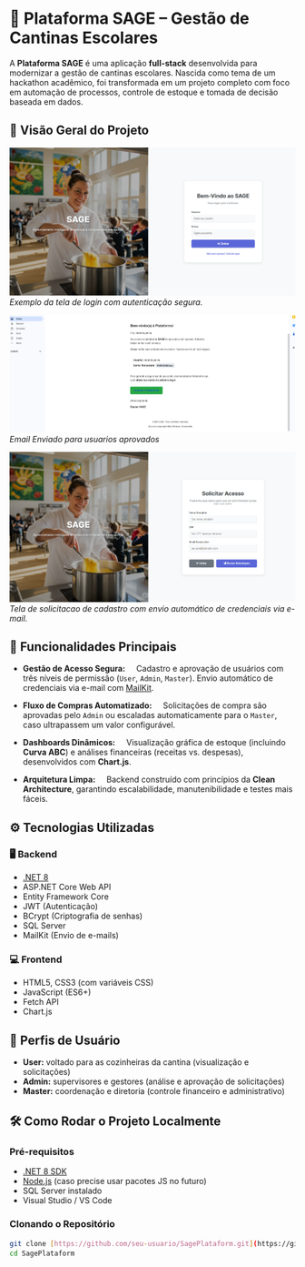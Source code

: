 # 🥗 Plataforma SAGE – Gestão de Cantinas Escolares

A **Plataforma SAGE** é uma aplicação **full-stack** desenvolvida para modernizar a gestão de cantinas escolares. Nascida como tema de um hackathon acadêmico, foi transformada em um projeto completo com foco em automação de processos, controle de estoque e tomada de decisão baseada em dados.

## 📸 Visão Geral do Projeto

![Tela inicial do sistema](./1.PNG)
*Exemplo da tela de login com autenticação segura.*

![Dashboard financeiro](./3.PNG)
*Email Enviado para usuarios aprovados*

![Cadastro de usuário com níveis de permissão](./Capturar.PNG)
*Tela de solicitacao de cadastro com envio automático de credenciais via e-mail.*

## 📌 Funcionalidades Principais

- **Gestão de Acesso Segura:**  
  Cadastro e aprovação de usuários com três níveis de permissão (`User`, `Admin`, `Master`). Envio automático de credenciais via e-mail com [MailKit](https://github.com/jstedfast/MailKit).

- **Fluxo de Compras Automatizado:**  
  Solicitações de compra são aprovadas pelo `Admin` ou escaladas automaticamente para o `Master`, caso ultrapassem um valor configurável.

- **Dashboards Dinâmicos:**  
  Visualização gráfica de estoque (incluindo **Curva ABC**) e análises financeiras (receitas vs. despesas), desenvolvidos com **Chart.js**.

- **Arquitetura Limpa:**  
  Backend construído com princípios da **Clean Architecture**, garantindo escalabilidade, manutenibilidade e testes mais fáceis.

## ⚙️ Tecnologias Utilizadas

### 🖥️ Backend
- [.NET 8](https://dotnet.microsoft.com/en-us/download/dotnet/8.0)
- ASP.NET Core Web API
- Entity Framework Core
- JWT (Autenticação)
- BCrypt (Criptografia de senhas)
- SQL Server
- MailKit (Envio de e-mails)

### 💻 Frontend
- HTML5, CSS3 (com variáveis CSS)
- JavaScript (ES6+)
- Fetch API
- Chart.js

## 👤 Perfis de Usuário

- **User:** voltado para as cozinheiras da cantina (visualização e solicitações)
- **Admin:** supervisores e gestores (análise e aprovação de solicitações)
- **Master:** coordenação e diretoria (controle financeiro e administrativo)

## 🛠️ Como Rodar o Projeto Localmente

### Pré-requisitos

- [.NET 8 SDK](https://dotnet.microsoft.com/en-us/download)
- [Node.js](https://nodejs.org/) (caso precise usar pacotes JS no futuro)
- SQL Server instalado
- Visual Studio / VS Code

### Clonando o Repositório

```bash
git clone [https://github.com/seu-usuario/SagePlataform.git](https://github.com/seu-usuario/SagePlataform.git)
cd SagePlataform
